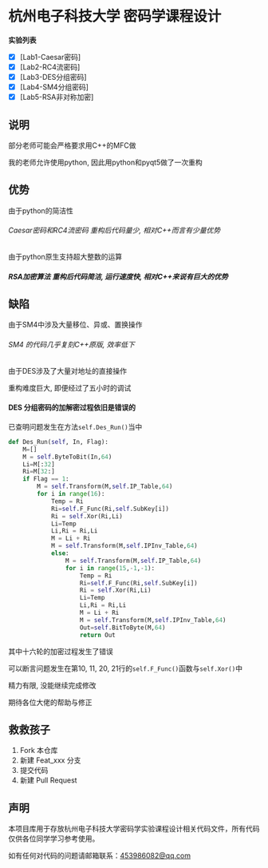 # 杭州电子科技大学 密码学课程设计

**实验列表**

- [x] [Lab1-Caesar密码]
- [x] [Lab2-RC4流密码]
- [x] [Lab3-DES分组密码]
- [x] [Lab4-SM4分组密码]
- [x] [Lab5-RSA非对称加密]

## 说明

部分老师可能会严格要求用C++的MFC做

我的老师允许使用python, 因此用python和pyqt5做了一次重构

## 优势

由于python的简洁性

###### Caesar密码和RC4流密码 重构后代码量少, 相对C++而言有少量优势

由于python原生支持超大整数的运算

##### RSA加密算法 重构后代码简洁, 运行速度快, 相对C++来说有巨大的优势

## 缺陷

由于SM4中涉及大量移位、异或、置换操作

###### SM4 的代码几乎复刻C++原版, 效率低下

由于DES涉及了大量对地址的直接操作

重构难度巨大, 即便经过了五小时的调试

#### DES 分组密码的加解密过程依旧是错误的

已查明问题发生在方法`self.Des_Run()`当中

```python
def Des_Run(self, In, Flag):
    M=[]
    M = self.ByteToBit(In,64)
    Li=M[:32]
    Ri=M[32:]
    if Flag == 1:
        M = self.Transform(M,self.IP_Table,64)
        for i in range(16):
            Temp = Ri
            Ri=self.F_Func(Ri,self.SubKey[i])
            Ri = self.Xor(Ri,Li)
            Li=Temp
            Li,Ri = Ri,Li
            M = Li + Ri
            M = self.Transform(M,self.IPInv_Table,64)
            else:
                M = self.Transform(M,self.IP_Table,64)
                for i in range(15,-1,-1):
                    Temp = Ri
                    Ri=self.F_Func(Ri,self.SubKey[i])
                    Ri = self.Xor(Ri,Li)
                    Li=Temp
                    Li,Ri = Ri,Li
                    M = Li + Ri
                    M = self.Transform(M,self.IPInv_Table,64)
                    Out=self.BitToByte(M,64)
                    return Out
```

其中十六轮的加密过程发生了错误

可以断言问题发生在第10, 11, 20, 21行的`self.F_Func()`函数与`self.Xor()`中

精力有限, 没能继续完成修改

期待各位大佬的帮助与修正

## 救救孩子

1. Fork 本仓库
2. 新建 Feat_xxx 分支
3. 提交代码
4. 新建 Pull Request

## 声明
本项目库用于存放杭州电子科技大学密码学实验课程设计相关代码文件，所有代码仅供各位同学学习参考使用。

如有任何对代码的问题请邮箱联系：453986082@qq.com